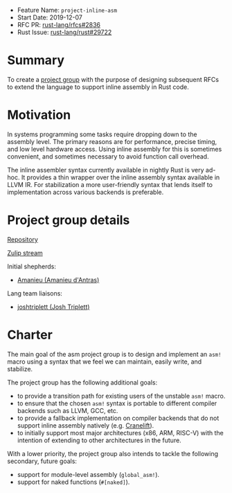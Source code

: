 - Feature Name: `project-inline-asm`
- Start Date: 2019-12-07
- RFC PR: [rust-lang/rfcs#2836](https://github.com/rust-lang/rfcs/pull/2836)
- Rust Issue: [rust-lang/rust#29722](https://github.com/rust-lang/rust/issues/29722)

# Summary
[summary]: #summary

To create a [project group] with the purpose of designing subsequent RFCs to extend the language to support inline assembly in Rust code.

# Motivation
[motivation]: #motivation

In systems programming some tasks require dropping down to the assembly level. The primary reasons are for performance, precise timing, and low level hardware access. Using inline assembly for this is sometimes convenient, and sometimes necessary to avoid function call overhead.

The inline assembler syntax currently available in nightly Rust is very ad-hoc. It provides a thin wrapper over the inline assembly syntax available in LLVM IR. For stabilization a more user-friendly syntax that lends itself to implementation across various backends is preferable.

# Project group details

[Repository][asm project]

[Zulip stream][zulip]

Initial shepherds:

* [Amanieu (Amanieu d'Antras)](https://github.com/Amanieu)

Lang team liaisons:

* [joshtriplett (Josh Triplett)](https://github.com/joshtriplett)

# Charter
[charter]: #charter

The main goal of the asm project group is to design and implement an `asm!` macro using a syntax that we feel we can maintain, easily write, and stabilize.

The project group has the following additional goals:
* to provide a transition path for existing users of the unstable `asm!` macro.
* to ensure that the chosen `asm!` syntax is portable to different compiler backends such as LLVM, GCC, etc.
* to provide a fallback implementation on compiler backends that do not support inline assembly natively (e.g. [Cranelift][cranelift]).
* to initially support most major architectures (x86, ARM, RISC-V) with the intention of extending to other architectures in the future.

With a lower priority, the project group also intends to tackle the following secondary, future goals:
* support for module-level assembly (`global_asm!`).
* support for naked functions (`#[naked]`).

[asm project]: https://github.com/rust-lang/project-inline-asm
[zulip]: https://rust-lang.zulipchat.com/#narrow/stream/216763-project-inline-asm
[cranelift]: https://github.com/CraneStation/cranelift/issues/444
[project group]: https://github.com/rust-lang/wg-governance/blob/master/draft-rfcs/working-group-terminology.md
